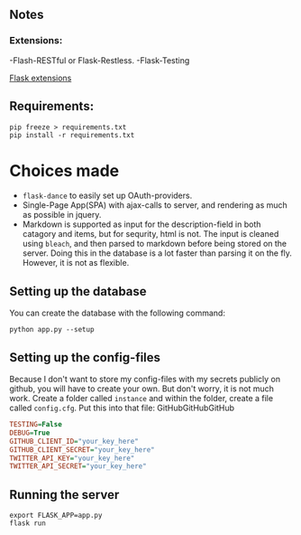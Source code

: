 ## Notes


### Extensions:
-Flash-RESTful or Flask-Restless.
-Flask-Testing

[Flask extensions](http://flask.pocoo.org/extensions/)

## Requirements:

```Shell
pip freeze > requirements.txt
pip install -r requirements.txt
```

# Choices made

- `flask-dance` to easily set up OAuth-providers.
- Single-Page App(SPA) with ajax-calls to server, and rendering as much as possible in jquery.
- Markdown is supported as input for the description-field in both catagory and items, but for sequrity, html is not. The input is cleaned using `bleach`, and then parsed to markdown before being stored on the server. Doing this in the database is a lot faster than parsing it on the fly. However, it is not as flexible.

## Setting up the database

You can create the database with the following command:
```Shell
python app.py --setup
```

## Setting up the config-files

Because I don't want to store my config-files with my secrets publicly on github, you will have to create your own. But don't worry, it is not much work.
Create a folder called `instance` and within the folder, create a file called `config.cfg`. Put this into that file:
GitHubGitHubGitHub
```INI
TESTING=False
DEBUG=True
GITHUB_CLIENT_ID="your_key_here"
GITHUB_CLIENT_SECRET="your_key_here"
TWITTER_API_KEY="your_key_here"
TWITTER_API_SECRET="your_key_here"
```

## Running the server

```Shell
export FLASK_APP=app.py
flask run
```
